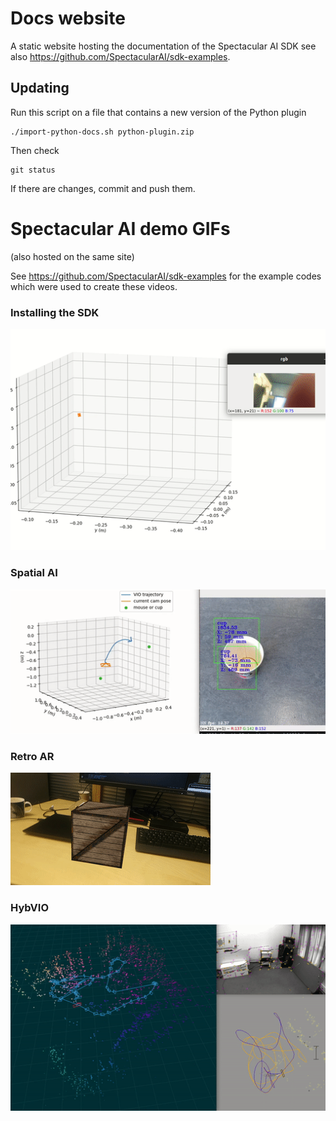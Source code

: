 # Docs website

A static website hosting the documentation of the Spectacular AI SDK
see also https://github.com/SpectacularAI/sdk-examples.

## Updating

Run this script on a file that contains a new version of the Python plugin

    ./import-python-docs.sh python-plugin.zip

Then check

    git status

If there are changes, commit and push them.

# Spectacular AI demo GIFs

(also hosted on the same site)

See https://github.com/SpectacularAI/sdk-examples for the example
codes which were used to create these videos.

### Installing the SDK

![SDK install demo](gif/pip-install.gif)

### Spatial AI

![Spatial AI](gif/spatial-ai.gif)

### Retro AR

![Retro AR](gif/retro-ar.gif)

### HybVIO

![HybVIO EuRoC](gif/HybVIO.gif)
